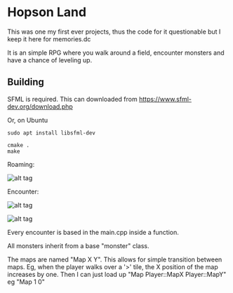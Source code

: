 # Hopson Land

This was one my first ever projects, thus the code for it questionable but I keep it here for memories.dc

It is an simple RPG where you walk around a field, encounter monsters and have a chance of leveling up.

## Building

SFML is required. This can downloaded from https://www.sfml-dev.org/download.php

Or, on Ubuntu

`sudo apt install libsfml-dev`

```shell
cmake .
make
```



Roaming:

![alt tag](http://puu.sh/nVAYR/fa528f5d53.png "Roaming.")

Encounter:

![alt tag](http://puu.sh/nVB2q/1007408c37.png "Encounter.")

![alt tag](http://puu.sh/nVB4e/f78be41bf1.png "Encounter.")

Every encounter is based in the main.cpp inside a function.

All monsters inherit from a base "monster" class.

The maps are named "Map X Y". This allows for simple transition between maps. Eg, when the player walks over a '>' tile, the X position of the map increases by one. Then I can just load up "Map Player::MapX Player::MapY" eg "Map 1 0"
